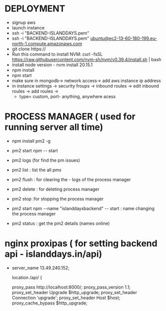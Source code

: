 
# DEPLOYMENT
- signup aws 
- launch instance 
- ssh -i "BACKEND-ISLANDDAYS.pem"
- ssh -i "BACKEND-ISLANDDAYS.pem" ubuntu@ec2-13-60-180-199.eu-north-1.compute.amazonaws.com 
- git clone https://
- Run this command to install NVM: curl -fsSL https://raw.githubusercontent.com/nvm-sh/nvm/v0.39.4/install.sh | bash
- install node version - nvm install 20.15.1
- npm install
- npm start
- make sure in mongodb-> network access-> add  aws instance ip address 
- in instance settings -> security froups -> inbound roules -> edit inbound roules -> add roules ->
    - type= custom,  port- anything, anywhere acess


# PROCESS MANAGER ( used for running server all time)

- npm install pm2 -g
- pm2 start  npm -- start
- pm2 logs (for find the pm issues)

 
- pm2 list : list the all pms
- pm2  flush <name> : for clearing the - logs of the process manager
- pm2 delete <name> : for deleting process manager
- pm2 stop <name> :for stopping the process manager
-  pm2 start npm --name "islanddaysbackend" -- start
: name changing the process 
manager
- pm2 status : get  the pm2 details (names online)

# nginx proxipas ( for setting backend api - islanddays.in/api)
-    server_name 13.49.240.152;

        location /api/ {

        proxy_pass http://localhost:8000/;
        proxy_pass_version 1.1;
        proxy_set_header Upgrade $http_upgrade;
        proxy_set_header Connection 'upgrade';
        proxy_set_header Host $host;
        proxy_cache_bypass $http_upgrade;

